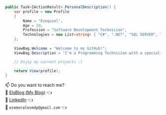 ```csharp
public Task<IActionResult> PersonalDescription() {
    var profile = new Profile
    {
        Name = "Ezequiel",
        Age = 29,
        Profession = "Software Development Technician",
        Technologies = new List<string> { "C#", ".NET", "SQL SERVER", "JAVASCRIPT", "AND MORE..." }
    };
    
    ViewBag.Welcome = "Welcome to my GitHub!";
    ViewBag.Description = "I'm a Programming Technician with a specialization in .NET technologies.");

    // Enjoy my current projects :)

    return View(profile);
}
```
📫 Do you want to reach me?  
:link: [ElsBlog (My Blog)](https://www.elsblog.com.ar/) :point_left:  
:link: [LinkedIn](https://www.linkedin.com/in/ezemoralesmdp/) :point_left:  
:email: `ezemoralesmdp@gmail.com` :point_left:   
